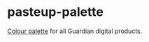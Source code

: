 pasteup-palette
===============

[Colour palette](http://guardian.github.io/pasteup-palette) for all Guardian digital products.
